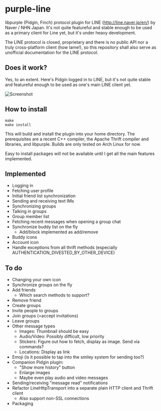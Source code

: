 purple-line
===========

libpurple (Pidgin, Finch) protocol plugin for LINE (http://line.naver.jp/en/) by Naver / NHN Japan. It's not quite featureful and stable enough to be used as a primary client for Line yet, but it's under heavy development.

The LINE protocol is closed, proprietary and there is no public API nor a truly cross-platform client (how lame!), so this repository shall also serve as unofficial documentation for the LINE protocol.

Does it work?
-------------

Yes, to an extent. Here's Pidgin logged in to LINE, but it's not quite stable and featureful enough to be used as one's main LINE client yet.

![Screenshot](http://virkkunen.net/b/pidgin-line2.png)

How to install
--------------

    make
    make install

This will build and install the plugin into your home directory. The prerequisites are a recent C++ compiler, the Apache Thrift compiler and libraries, and libpurple. Builds are only tested on Arch Linux for now.

Easy to install packages will not be available until I get all the main features implemented.

Implemented
-----------

* Logging in
* Fetching user profile
* Initial friend list synchronization
* Sending and receiving text IMs
* Synchronizing groups
* Talking in groups
* Group member list
* Fetching recent messages when opening a group chat
* Synchronize buddy list on the fly
  * Add/block implemented as add/remove
* Buddy icons
* Account icon
* Handle exceptions from all thrift methods (especially AUTHENTICATION_DIVESTED_BY_OTHER_DEVICE)

To do
-----

* Changing your own icon
* Synchronize groups on the fly
* Add friends
  * Which search methods to support?
* Remove friend
* Create groups
* Invite people to groups
* Join groups (=accept invitations)
* Leave groups
* Other message types
  * Images: Thumbnail should be easy
  * Audio/Video: Possibly difficult, low priority
  * Stickers: Figure out how to fetch, display as image. Send via commands?
  * Locations: Display as link
* Emoji (is it possible to tap into the smiley system for sending too?)
* Companion Pidgin plugin:
  * "Show more history" button
  * Enlarge images
  * Maybe even play audio and video messages
* Sending/receiving "message read" notifications
* Refactor LineHttpTransport into a separate plain HTTP client and Thrift client
  * Also support non-SSL connections
* Packaging
